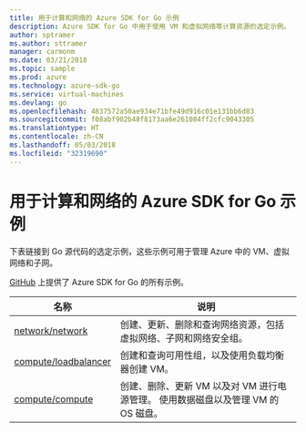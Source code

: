 ```yaml
---
title: 用于计算和网络的 Azure SDK for Go 示例
description: Azure SDK for Go 中用于使用 VM 和虚拟网络等计算资源的选定示例。
author: sptramer
ms.author: sttramer
manager: carmonm
ms.date: 03/21/2018
ms.topic: sample
ms.prod: azure
ms.technology: azure-sdk-go
ms.service: virtual-machines
ms.devlang: go
ms.openlocfilehash: 4837572a50ae934e71bfe49d916c01e131bb6d83
ms.sourcegitcommit: f08abf902b48f8173aa6e261084ff2cfc9043305
ms.translationtype: HT
ms.contentlocale: zh-CN
ms.lasthandoff: 05/03/2018
ms.locfileid: "32319690"
---
```

# <a name="azure-sdk-for-go-samples-for-compute-and-networking"></a>用于计算和网络的 Azure SDK for Go 示例

下表链接到 Go 源代码的选定示例，这些示例可用于管理 Azure 中的 VM、虚拟网络和子网。 

[GitHub](https://github.com/Azure-Samples/azure-sdk-for-go-samples) 上提供了 Azure SDK for Go 的所有示例。

| 名称 | 说明 |
|------|-------------|
| [network/network](https://github.com/Azure-Samples/azure-sdk-for-go-samples/blob/master/network/network.go) | 创建、更新、删除和查询网络资源，包括虚拟网络、子网和网络安全组。 |
| [compute/loadbalancer](https://github.com/Azure-Samples/azure-sdk-for-go-samples/blob/master/compute/loadbalancer.go) | 创建和查询可用性组，以及使用负载均衡器创建 VM。 |
| [compute/compute](https://github.com/Azure-Samples/azure-sdk-for-go-samples/blob/master/compute/compute.go) | 创建、删除、更新 VM 以及对 VM 进行电源管理。 使用数据磁盘以及管理 VM 的 OS 磁盘。 |

